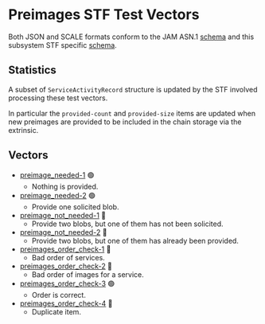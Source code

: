 # Preimages STF Test Vectors

Both JSON and SCALE formats conform to the JAM ASN.1 [schema](../jam-types-asn/jam-types.asn)
and this subsystem STF specific [schema](./preimages.asn).

## Statistics

A subset of `ServiceActivityRecord` structure is updated by the STF involved
processing these test vectors.

In particular the `provided-count` and `provided-size` items are updated
when new preimages are provided to be included in the chain storage via the
extrinsic.

## Vectors

- [preimage_needed-1](./data/preimage_needed-1.json) 🟢
  - Nothing is provided.
- [preimage_needed-2](./data/preimage_needed-2.json) 🟢
  - Provide one solicited blob.
- [preimage_not_needed-1](./data/preimage_not_needed-1.json) 🔴
  - Provide two blobs, but one of them has not been solicited.
- [preimage_not_needed-2](./data/preimage_not_needed-2.json) 🔴
  - Provide two blobs, but one of them has already been provided.
- [preimages_order_check-1](./data/preimages_order_check-1.json) 🔴
  - Bad order of services.
- [preimages_order_check-2](./data/preimages_order_check-2.json) 🔴
  - Bad order of images for a service.
- [preimages_order_check-3](./data/preimages_order_check-3.json) 🟢
  - Order is correct.
- [preimages_order_check-4](./data/preimages_order_check-4.json) 🔴
  - Duplicate item.

